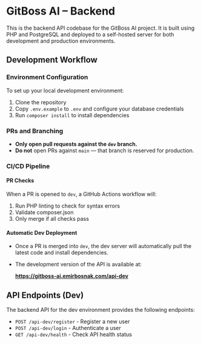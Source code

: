 # GitBoss AI – Backend

This is the backend API codebase for the GitBoss AI project. It is built using PHP and PostgreSQL and deployed to a self-hosted server for both development and production environments.

## Development Workflow

### Environment Configuration

To set up your local development environment:

1. Clone the repository
2. Copy `.env.example` to `.env` and configure your database credentials
3. Run `composer install` to install dependencies

### PRs and Branching

- **Only open pull requests against the `dev` branch.**
- **Do not** open PRs against `main` — that branch is reserved for production.

### CI/CD Pipeline

#### PR Checks

When a PR is opened to `dev`, a GitHub Actions workflow will:

1. Run PHP linting to check for syntax errors
2. Validate composer.json
3. Only merge if all checks pass

#### Automatic Dev Deployment

- Once a PR is merged into `dev`, the dev server will automatically pull the latest code and install dependencies.
- The development version of the API is available at:

   **https://gitboss-ai.emirbosnak.com/api-dev**

## API Endpoints (Dev)

The backend API for the dev environment provides the following endpoints:

- `POST /api-dev/register` - Register a new user
- `POST /api-dev/login` - Authenticate a user
- `GET /api-dev/health` - Check API health status
